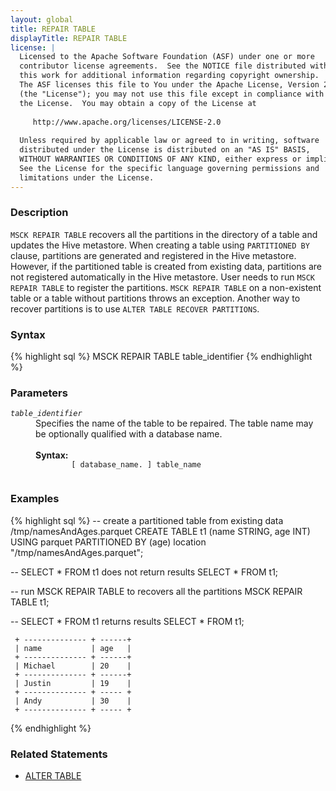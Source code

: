 ```yaml
---
layout: global
title: REPAIR TABLE
displayTitle: REPAIR TABLE
license: |
  Licensed to the Apache Software Foundation (ASF) under one or more
  contributor license agreements.  See the NOTICE file distributed with
  this work for additional information regarding copyright ownership.
  The ASF licenses this file to You under the Apache License, Version 2.0
  (the "License"); you may not use this file except in compliance with
  the License.  You may obtain a copy of the License at
 
     http://www.apache.org/licenses/LICENSE-2.0
 
  Unless required by applicable law or agreed to in writing, software
  distributed under the License is distributed on an "AS IS" BASIS,
  WITHOUT WARRANTIES OR CONDITIONS OF ANY KIND, either express or implied.
  See the License for the specific language governing permissions and
  limitations under the License.
---
```


### Description
`MSCK REPAIR TABLE` recovers all the partitions in the directory of a table and updates the Hive metastore. When creating a table using `PARTITIONED BY` clause, partitions are generated and registered in the Hive metastore. However, if the partitioned table is created from existing data, partitions are not registered automatically in the Hive metastore. User needs to run `MSCK REPAIR TABLE` to register the partitions. `MSCK REPAIR TABLE` on a non-existent table or a table without partitions throws an exception. Another way to recover partitions is to use `ALTER TABLE RECOVER PARTITIONS`.

### Syntax
{% highlight sql %}
MSCK REPAIR TABLE table_identifier
{% endhighlight %}

### Parameters
<dl>
  <dt><code><em>table_identifier</em></code></dt>
  <dd>
    Specifies the name of the table to be repaired. The table name may be optionally qualified with a database name.<br><br>
    <b>Syntax:</b>
      <code>
        [ database_name. ] table_name
      </code>
  </dd>
</dl>

### Examples
{% highlight sql %}
 -- create a partitioned table from existing data /tmp/namesAndAges.parquet
 CREATE TABLE t1 (name STRING, age INT) USING parquet PARTITIONED BY (age)
     location "/tmp/namesAndAges.parquet";

 -- SELECT * FROM t1 does not return results
 SELECT * FROM t1;

 -- run MSCK REPAIR TABLE to recovers all the partitions
 MSCK REPAIR TABLE t1;

 -- SELECT * FROM t1 returns results
 SELECT * FROM t1;

     + -------------- + ------+
     | name           | age   |
     + -------------- + ------+
     | Michael        | 20    |
     + -------------- + ------+
     | Justin         | 19    |
     + -------------- + ----- +
     | Andy           | 30    |
     + -------------- + ----- +

{% endhighlight %}
### Related Statements
 * [ALTER TABLE](sql-ref-syntax-ddl-alter-table.html)
